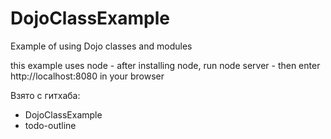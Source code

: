 DojoClassExample
================

Example of using Dojo classes and modules

this example uses node - after installing node, run node server - then enter http://localhost:8080 in your browser

Взято с гитхаба:
- DojoClassExample
- todo-outline
